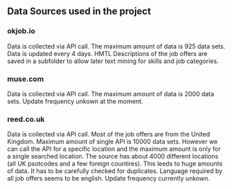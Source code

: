 ## Data Sources used in the project
### okjob.io
Data is collected via API call. The maximum amount of data is 925 data sets. Data is updated every 4 days. HMTL Descriptions of the job offers are saved in a subfolder
to allow later text mining for skills and job categories.
### muse.com
Data is collected via API call. The maximum amount of data is 2000 data sets. Update frequency unkown at the moment.
### reed.co.uk
Data is collected via API call. Most of the job offers are from the United Kingdom. Maximum amount of single API is 10000 data sets. However we can call the API for a specific location
and the maximum amount is only for a single searched location. The source has about 4000 different locations (all UK psotcodes and a few foreign countires). This leeds to huge amounts of data.
It has to be carefully checked for duplicates. Language required by all job offers seems to be english. Update frequency currently unkown.
